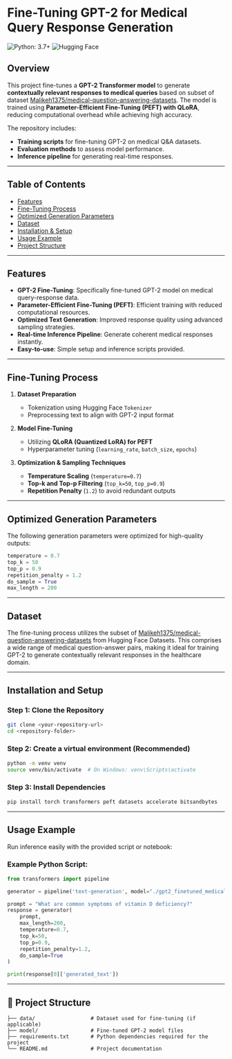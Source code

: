# Fine-Tuning GPT-2 for Medical Query Response Generation

![Python: 3.7+](https://img.shields.io/badge/python-3.7%2B-blue)
![Hugging Face](https://img.shields.io/badge/Hugging%20Face-%F0%9F%A4%A9-yellow)

##  Overview
This project fine-tunes a **GPT-2 Transformer model** to generate **contextually relevant responses to medical queries** based on subset of dataset [Malikeh1375/medical-question-answering-datasets](https://huggingface.co/datasets/Malikeh1375/medical-question-answering-datasets). The model is trained using **Parameter-Efficient Fine-Tuning (PEFT) with QLoRA**, reducing computational overhead while achieving high accuracy. 

The repository includes:
- **Training scripts** for fine-tuning GPT-2 on medical Q&A datasets.
- **Evaluation methods** to assess model performance.
- **Inference pipeline** for generating real-time responses.

---
##  Table of Contents  
- [Features](#features)
- [Fine-Tuning Process](#fine-tuning-process)
- [Optimized Generation Parameters](#optimized-generation-parameters)  
- [Dataset](#dataset)  
- [Installation & Setup](#installation-and-setup)  
- [Usage Example](#usage-example)
- [Project Structure](#project-structure)
---
##  Features  

- **GPT-2 Fine-Tuning**: Specifically fine-tuned GPT-2 model on medical query-response data.  
- **Parameter-Efficient Fine-Tuning (PEFT)**: Efficient training with reduced computational resources.  
- **Optimized Text Generation**: Improved response quality using advanced sampling strategies.  
- **Real-time Inference Pipeline**: Generate coherent medical responses instantly.  
- **Easy-to-use**: Simple setup and inference scripts provided.  

---
##  Fine-Tuning Process
1. **Dataset Preparation**  
   - Tokenization using Hugging Face `Tokenizer`
   - Preprocessing text to align with GPT-2 input format

2. **Model Fine-Tuning**  
   - Utilizing **QLoRA (Quantized LoRA) for PEFT**
   - Hyperparameter tuning (`learning_rate`, `batch_size`, `epochs`)

3. **Optimization & Sampling Techniques**  
   - **Temperature Scaling** (`temperature=0.7`)
   - **Top-k and Top-p Filtering** (`top_k=50`, `top_p=0.9`)
   - **Repetition Penalty** (`1.2`) to avoid redundant outputs

---
##  Optimized Generation Parameters  

The following generation parameters were optimized for high-quality outputs:  

```python
temperature = 0.7  
top_k = 50  
top_p = 0.9  
repetition_penalty = 1.2  
do_sample = True  
max_length = 200  
```

---
##  Dataset  

The fine-tuning process utilizes the subset of [Malikeh1375/medical-question-answering-datasets](https://huggingface.co/datasets/Malikeh1375/medical-question-answering-datasets) from Hugging Face Datasets. This comprises a wide range of medical question-answer pairs, making it ideal for training GPT-2 to generate contextually relevant responses in the healthcare domain.

---
## Installation and Setup 

### Step 1: Clone the Repository  
```bash
git clone <your-repository-url>
cd <repository-folder>
```

### Step 2: Create a virtual environment (Recommended)
```bash
python -m venv venv
source venv/bin/activate  # On Windows: venv\Scripts\activate
```

### Step 3: Install Dependencies
```bash
pip install torch transformers peft datasets accelerate bitsandbytes 
```

---
## Usage Example  

Run inference easily with the provided script or notebook:  

### Example Python Script:  
```python
from transformers import pipeline

generator = pipeline('text-generation', model="./gpt2_finetuned_medical")

prompt = "What are common symptoms of vitamin D deficiency?"
response = generator(
    prompt,
    max_length=200,
    temperature=0.7,
    top_k=50,
    top_p=0.9,
    repetition_penalty=1.2,
    do_sample=True
)

print(response[0]['generated_text'])
```

---
## 📌 Project Structure

```
├── data/                  # Dataset used for fine-tuning (if applicable)
├── model/                 # Fine-tuned GPT-2 model files
├── requirements.txt       # Python dependencies required for the project
└── README.md              # Project documentation
```
